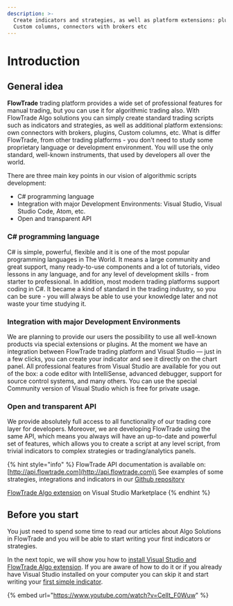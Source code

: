 ```yaml
---
description: >-
  Create indicators and strategies, as well as platform extensions: plugins,
  Custom columns, connectors with brokers etc
---
```


# Introduction

## General idea

**FlowTrade** trading platform provides a wide set of professional features for manual trading, but you can use it for algorithmic trading also. With FlowTrade Algo solutions you can simply create standard trading scripts such as indicators and strategies, as well as additional platform extensions: own connectors with brokers, plugins, Custom columns, etc. What is differ FlowTrade, from other trading platforms - you don't need to study some proprietary language or development environment. You will use the only standard, well-known instruments, that used by developers all over the world. 

There are three main key points in our vision of algorithmic scripts development:

* C# programming language
* Integration with major Development Environments: Visual Studio, Visual Studio Code, Atom, etc.
* Open and transparent API

### C# programming language

C# is simple, powerful, flexible and it is one of the most popular programming languages in The World. It means a large community and great support, many ready-to-use components and a lot of tutorials, video lessons in any language, and for any level of development skills - from starter to professional. In addition, most modern trading platforms support coding in C#. It became a kind of standard in the trading industry, so you can be sure - you will always be able to use your knowledge later and not waste your time studying it.

### Integration with major Development Environments

We are planning to provide our users the possibility to use all well-known products via special extensions or plugins. At the moment we have an integration between FlowTrade trading platform and Visual Studio — just in a few clicks, you can create your indicator and see it directly on the chart panel. All professional features from Visual Studio are available for you out of the box: a code editor with IntelliSense, advanced debugger, support for source control systems, and many others. You can use the special Community version of Visual Studio which is free for private usage.

### Open and transparent API

We provide absolutely full access to all functionality of our trading core layer for developers. Moreover, we are developing FlowTrade using the same API, which means you always will have an up-to-date and powerful set of features, which allows you to create a script at any level script, from trivial indicators to complex strategies or trading/analytics panels.

{% hint style="info" %}
FlowTrade API documentation is available on: [http://api.flowtrade.com](http://api.flowtrade.com)\
See examples of some strategies, integrations and indicators in our [Github repository](https://github.com/FlowTrade/Examples)

[FlowTrade Algo extension](https://marketplace.visualstudio.com/items?itemName=FlowTrade.FlowTradealgo) on Visual Studio Marketplace
{% endhint %}

## Before you start

You just need to spend some time to read our articles about Algo Solutions in FlowTrade and you will be able to start writing your first indicators or strategies.

In the next topic, we will show you how to [install Visual Studio and FlowTrade Algo extension](https://kb.flowtrade.com/FlowTrade-algo/installing-visual-studio). If you are aware of how to do it or if you already have Visual Studio installed on your computer you can skip it and start writing your [first simple indicator](https://kb.flowtrade.com/FlowTrade-algo/simple-indicator).

{% embed url="https://www.youtube.com/watch?v=CelIt_F0Wuw" %}
